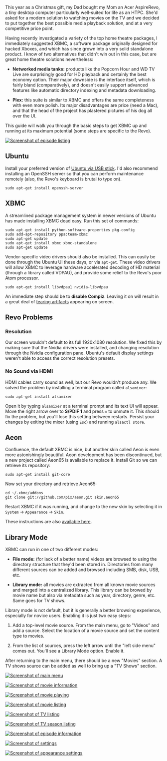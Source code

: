 This year as a Christmas gift, my Dad bought my Mom an Acer AspireRevo, a tiny desktop computer particularly well-suited for life as an HTPC. She'd asked for a modern solution to watching movies on the TV and we decided to put together the best possible media playback solution, and at a very competitive price point.

Having recently investigated a variety of the top home theatre packages, I immediately suggested XBMC, a software package originally designed for hacked Xboxes, and which has since grown into a very solid standalone product. I know of two alternatives that didn't win out in this case, but are great home theatre solutions nevertheless:

* **Networked media tanks:** products like the Popcorn Hour and WD TV Live are surprisingly good for HD playback and certainly the best economy option. Their major downside is the interface itself, which is fairly bland (comparatively), and doesn't easily support advanced features like automatic directory indexing and metadata downloading.

* **Plex:** this suite is similar to XBMC and offers the same completeness with even more polish. Its major disadvantages are price (need a Mac), and that the head of the project has plastered pictures of his dog all over the UI.

This guide will walk you through the basic steps to get XBMC up and running at its maximum potential (some steps are specific to the Revo).

<a href="http://www.flickr.com/photos/brandurleach/5299243780/"><img src="/images/articles/2010-12-27-guide-to-installing-xbmc-and-ubuntu-on-an-acer-revo/xbmc_aeon_00.thumb.jpg" alt="Screenshot of episode listing" /></a>

Ubuntu
------

Install your preferred version of [Ubuntu via USB stick](https://help.ubuntu.com/community/Installation/FromUSBStick). I'd also recommend installing an OpenSSH server so that you can perform maintenance remotely (also, the Revo's keyboard is brutal to type on).

```
sudo apt-get install openssh-server
```

XBMC
----

A streamlined package management system in newer versions of Ubuntu has made installing XBMC dead easy. Run this set of commands:

```
sudo apt-get install python-software-properties pkg-config
sudo add-apt-repository ppa:team-xbmc
sudo apt-get update
sudo apt-get install xbmc xbmc-standalone
sudo apt-get update
```

Vendor-specific video drivers should also be installed. This can easily be done through the Ubuntu UI these days, or via `apt-get`. These video drivers will allow XBMC to leverage hardware accelerated decoding of HD material (through a library called VDPAU), and provide some relief to the Revo's poor Atom processor.

```
sudo apt-get install libvdpau1 nvidia-libvdpau
```

An immediate step should be to **disable Compiz**. Leaving it on will result in a great deal of [tearing artifacts](http://en.wikipedia.org/wiki/Screen_tearing) appearing on screen.

Revo Problems
-------------

### Resolution

Our screen wouldn't default to its full 1920x1080 resolution. We fixed this by making sure that the Nvidia drivers were installed, and changing resolution through the Nvidia configuration pane. Ubuntu's default display settings weren't able to access the correct resolution presets.

### No Sound via HDMI

HDMI cables carry sound as well, but our Revo wouldn't produce any. We solved the problem by installing a terminal program called `alsamixer`:

```
sudo apt-get install alsamixer
```

Open it by typing `alsamixer` at a terminal prompt and its text UI will appear. Move the right arrow over to **S/PDIF 1** and press `m` to unmute it. This should fix the problem, but you'll lose this setting between restarts. Persist your changes by exiting the mixer (using `Esc`) and running `alsactl store`.

Aeon
----

Confluence, the default XBMC is nice, but another skin called Aeon is even more astonishingly beautiful. Aeon development has been discontinued, but a new project called Aeon65 is available to replace it. Install Git so we can retrieve its repository:

```
sudo apt-get install git-core
```

Now set your directory and retrieve Aeon65:

```
cd ~/.xbmc/addons
git clone git://github.com/pix/aeon.git skin.aeon65
```

Restart XBMC if it was running, and change to the new skin by selecting it in `System` &rarr; `Appearance` &rarr; `Skin`.

These instructions are also [available here](https://github.com/pix/aeon/wiki/linux-download-instructions).

Library Mode
------------

XBMC can run in one of two different modes:

* **File mode:** (for lack of a better name) videos are browsed to using the directory structure that they'd been stored in. Directories from many different sources can be added and browsed including SMB, disk, USB, etc.

* **Library mode:** all movies are extracted from all known movie sources and merged into a centralized library. This library can be browed by movie name but also via metadata such as year, directory, genre, etc. Same goes for TV shows.

Library mode is not default, but it is generally a better browsing experience, especially for novice users. Enabling it is just two easy steps:

1. Add a top-level movie source. From the main menu, go to "Videos" and add a source. Select the location of a movie source and set the content type to movies.

2. From the list of sources, press the left arrow until the "left side menu" comes out. You'll see a Library Mode option. Enable it.

After returning to the main menu, there should be a new "Movies" section. A TV shows source can be added as well to bring up a "TV Shows" section.

<a href="http://www.flickr.com/photos/brandurleach/5299226248/"><img src="/images/articles/2010-12-27-guide-to-installing-xbmc-and-ubuntu-on-an-acer-revo/xbmc_aeon_01.thumb.jpg" alt="Screenshot of main menu" /></a>

<a href="http://www.flickr.com/photos/brandurleach/5299226252/"><img src="/images/articles/2010-12-27-guide-to-installing-xbmc-and-ubuntu-on-an-acer-revo/xbmc_aeon_02.thumb.jpg" alt="Screenshot of movie information" /></a>

<a href="http://www.flickr.com/photos/brandurleach/5299226260/"><img src="/images/articles/2010-12-27-guide-to-installing-xbmc-and-ubuntu-on-an-acer-revo/xbmc_aeon_03.thumb.jpg" alt="Screenshot of movie playing" /></a>

<a href="http://www.flickr.com/photos/brandurleach/5299226264/"><img src="/images/articles/2010-12-27-guide-to-installing-xbmc-and-ubuntu-on-an-acer-revo/xbmc_aeon_04.thumb.jpg" alt="Screenshot of movie listing" /></a>

<a href="http://www.flickr.com/photos/brandurleach/5299226274/"><img src="/images/articles/2010-12-27-guide-to-installing-xbmc-and-ubuntu-on-an-acer-revo/xbmc_aeon_05.thumb.jpg" alt="Screenshot of TV listing" /></a>

<a href="http://www.flickr.com/photos/brandurleach/5299226280/"><img src="/images/articles/2010-12-27-guide-to-installing-xbmc-and-ubuntu-on-an-acer-revo/xbmc_aeon_06.thumb.jpg" alt="Screenshot of TV season listing" /></a>

<a href="http://www.flickr.com/photos/brandurleach/5299243786/"><img src="/images/articles/2010-12-27-guide-to-installing-xbmc-and-ubuntu-on-an-acer-revo/xbmc_aeon_07.thumb.jpg" alt="Screenshot of episode information" /></a>

<a href="http://www.flickr.com/photos/brandurleach/5299243790/"><img src="/images/articles/2010-12-27-guide-to-installing-xbmc-and-ubuntu-on-an-acer-revo/xbmc_aeon_08.thumb.jpg" alt="Screenshot of settings" /></a>

<a href="http://www.flickr.com/photos/brandurleach/5299243796/"><img src="/images/articles/2010-12-27-guide-to-installing-xbmc-and-ubuntu-on-an-acer-revo/xbmc_aeon_09.thumb.jpg" alt="Screenshot of appearance settings" /></a>

